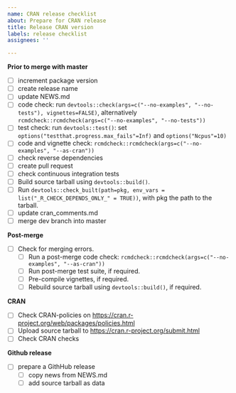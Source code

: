 ```yaml
---
name: CRAN release checklist
about: Prepare for CRAN release
title: Release CRAN version
labels: release checklist
assignees: ''

---
```


**Prior to merge with master**
- [ ] increment package version
- [ ] create release name
- [ ] update NEWS.md
- [ ] code check: run `devtools::check(args=c("--no-examples", "--no-tests"), vignettes=FALSE)`, alternatively `rcmdcheck::rcmdcheck(args=c("--no-examples", "--no-tests"))`
- [ ] test check: run `devtools::test()`: set `options("testthat.progress.max_fails"=Inf)` and `options("Ncpus"=10)`
- [ ] code and vignette check: `rcmdcheck::rcmdcheck(args=c("--no-examples", "--as-cran"))`
- [ ] check reverse dependencies
- [ ] create pull request
- [ ] check continuous integration tests
- [ ] Build source tarball using `devtools::build()`.
- [ ] Run `devtools::check_built(path=pkg, env_vars = list("_R_CHECK_DEPENDS_ONLY_" = TRUE))`, with pkg the path to the tarball.
- [ ] update cran_comments.md
- [ ] merge dev branch into master

**Post-merge**
- [ ] Check for merging errors.
  - [ ] Run a post-merge code check: `rcmdcheck::rcmdcheck(args=c("--no-examples", "--as-cran"))`
  - [ ] Run post-merge test suite, if required.
  - [ ] Pre-compile vignettes, if required.
  - [ ] Rebuild source tarball using `devtools::build()`, if required.

**CRAN**
- [ ] Check CRAN-policies on https://cran.r-project.org/web/packages/policies.html
- [ ] Upload source tarball to https://cran.r-project.org/submit.html
- [ ] Check CRAN checks

**Github release**
- [ ] prepare a GithHub release
  - [ ] copy news from NEWS.md
  - [ ] add source tarball as data
